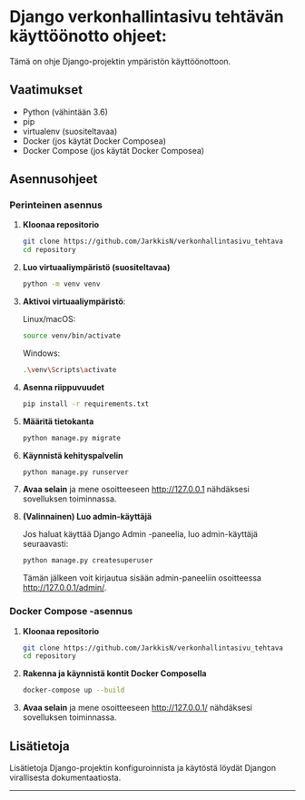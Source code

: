 # Django verkonhallintasivu tehtävän käyttöönotto ohjeet:
Tämä on ohje Django-projektin ympäristön käyttöönottoon.

## Vaatimukset
- Python (vähintään 3.6)
- pip
- virtualenv (suositeltavaa)
- Docker (jos käytät Docker Composea)
- Docker Compose (jos käytät Docker Composea)

## Asennusohjeet

### Perinteinen asennus

1. **Kloonaa repositorio**
   ```bash
   git clone https://github.com/JarkkisN/verkonhallintasivu_tehtava
   cd repository
   ```

2. **Luo virtuaaliympäristö (suositeltavaa)**
   ```bash
   python -m venv venv
   ```

3. **Aktivoi virtuaaliympäristö**:

   Linux/macOS:
   ```bash
   source venv/bin/activate
   ```
   Windows:
   ```bash
   .\venv\Scripts\activate
   ```

4. **Asenna riippuvuudet**
   ```bash
   pip install -r requirements.txt
   ```

5. **Määritä tietokanta**
   ```bash
   python manage.py migrate
   ```

6. **Käynnistä kehityspalvelin**
   ```bash
   python manage.py runserver
   ```

7. **Avaa selain** ja mene osoitteeseen http://127.0.0.1 nähdäksesi sovelluksen toiminnassa.

8. **(Valinnainen) Luo admin-käyttäjä**

   Jos haluat käyttää Django Admin -paneelia, luo admin-käyttäjä seuraavasti:
   ```bash
   python manage.py createsuperuser
   ```
   Tämän jälkeen voit kirjautua sisään admin-paneeliin osoitteessa http://127.0.0.1/admin/.

### Docker Compose -asennus

1. **Kloonaa repositorio**
   ```bash
   git clone https://github.com/JarkkisN/verkonhallintasivu_tehtava
   cd repository
   ```

2. **Rakenna ja käynnistä kontit Docker Composella**
   ```bash
   docker-compose up --build
   ```

3. **Avaa selain** ja mene osoitteeseen http://127.0.0.1/ nähdäksesi sovelluksen toiminnassa.

## Lisätietoja
Lisätietoja Django-projektin konfiguroinnista ja käytöstä löydät Djangon virallisesta dokumentaatiosta.

---
